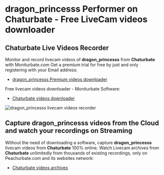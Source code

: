 # dragon_princesss Performer on Chaturbate - Free LiveCam videos downloader

## Chaturbate Live Videos Recorder

Monitor and record livecam videos of **dragon_princesss** from **Chaturbate** with Moniturbate.com
Get a premium trial for free by just and only registering with your Email address:
* [dragon_princesss Premium videos downloader](https://moniturbate.com/request-demo-licence-key.html)

Free livecam videos downloader - Moniturbate Software:
* [Chaturbate videos downloader](https://moniturbate.com/moniturbate-download-software.html)

![dragon_princesss livecam videos recorder](https://peachurnet.com/templates/moniturbate-software.png)


## Capture dragon_princesss videos from the Cloud and watch your recordings on Streaming

Without the need of downloading a software, capture **dragon_princesss** livecam videos from **Chaturbate** 100% online.
Watch Livecam archives from **Chaturbate** unlimitedly from thousands of existing recordings, only on Peachurbate.com and its websites network:
* [Chaturbate videos archives](https://peachurnet.com/)